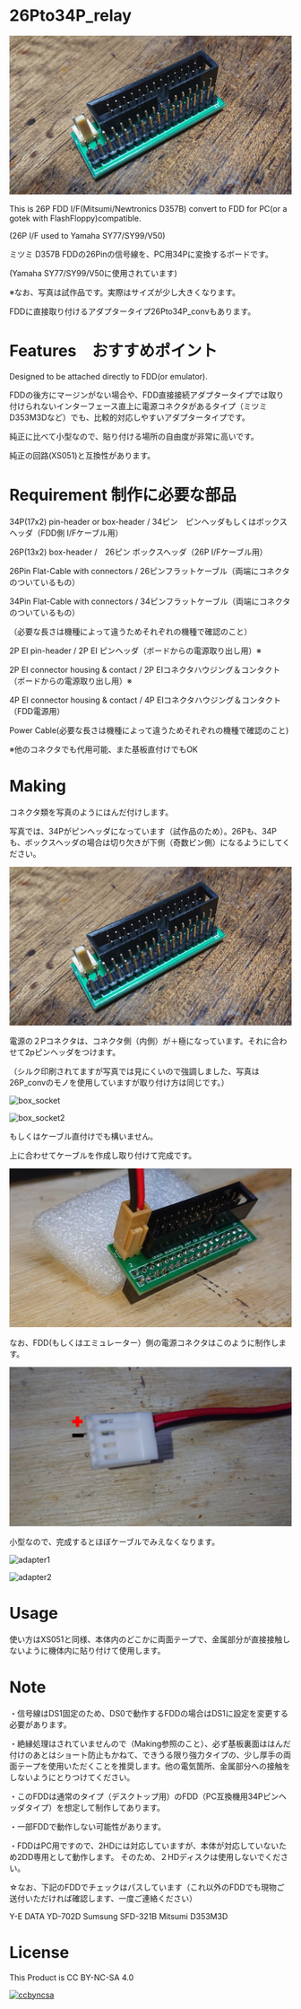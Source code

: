# 26Pto34P_relay

![product26_1_1](https://github.com/marucome09/26Pto34P_relay/blob/master/product26_1_1.JPG )

This is 26P FDD I/F(Mitsumi/Newtronics D357B) convert to FDD for PC(or a gotek with FlashFloppy)compatible.

(26P I/F used to Yamaha SY77/SY99/V50)

ミツミ D357B FDDの26Pinの信号線を、PC用34Pに変換するボードです。

(Yamaha SY77/SY99/V50に使用されています)


※なお、写真は試作品です。実際はサイズが少し大きくなります。

FDDに直接取り付けるアダプタータイプ26Pto34P_convもあります。

# Features　おすすめポイント

Designed to be attached directly to FDD(or emulator).

FDDの後方にマージンがない場合や、FDD直接接続アダプタータイプでは取り付けられないインターフェース直上に電源コネクタがあるタイプ（ミツミD353M3Dなど）でも、比較的対応しやすいアダプタータイプです。

純正に比べて小型なので、貼り付ける場所の自由度が非常に高いです。

純正の回路(XS051)と互換性があります。



# Requirement 制作に必要な部品

34P(17x2) pin-header or box-header  / 34ピン　ピンヘッダもしくはボックスヘッダ（FDD側 I/Fケーブル用）

26P(13x2) box-header /　26ピン ボックスヘッダ（26P I/Fケーブル用）

26Pin Flat-Cable with connectors / 26ピンフラットケーブル（両端にコネクタのついているもの）

34Pin Flat-Cable with connectors / 34ピンフラットケーブル（両端にコネクタのついているもの）

（必要な長さは機種によって違うためそれぞれの機種で確認のこと）

2P EI pin-header / 2P EI ピンヘッダ（ボードからの電源取り出し用）※

2P EI connector housing & contact / 2P EIコネクタハウジング＆コンタクト（ボードからの電源取り出し用）※

4P EI connector housing & contact / 4P EIコネクタハウジング＆コンタクト（FDD電源用）

Power Cable(必要な長さは機種によって違うためそれぞれの機種で確認のこと)

※他のコネクタでも代用可能、また基板直付けでもOK


# Making

コネクタ類を写真のようにはんだ付けします。

写真では、34Pがピンヘッダになっています（試作品のため）。26Pも、34Pも、ボックスヘッダの場合は切り欠きが下側（奇数ピン側）になるようにしてください。

![solder1](https://github.com/marucome09/26Pto34P_relay/blob/master/product26_1_1.JPG)


電源の２Pコネクタは、コネクタ側（内側）が＋極になっています。それに合わせて2pピンヘッダをつけます。

（シルク印刷されてますが写真では見にくいので強調しました、写真は26P_convのモノを使用していますが取り付け方は同じです。）

![box_socket](https://github.com/marucome09/26Pto34P_relay/blob/master/box_socket.JPG )

![box_socket2](https://github.com/marucome09/26Pto34P_relay/blob/master/box_socket2.JPG )

もしくはケーブル直付けでも構いません。

上に合わせてケーブルを作成し取り付けて完成です。

![power_conn](https://github.com/marucome09/26Pto34P_relay/blob/master/power_conn.JPG )

なお、FDD(もしくはエミュレーター）側の電源コネクタはこのように制作します。

![fddpower](https://github.com/marucome09/26Pto34P_relay/blob/master/FDD_power.JPG )

小型なので、完成するとほぼケーブルでみえなくなります。

![adapter1](https://github.com/marucome09/26Pto34P_relay/blob/master/adapter1.JPG )

![adapter2](https://github.com/marucome09/26Pto34P_relay/blob/master/adapter2.JPG )

# Usage

使い方はXS051と同様、本体内のどこかに両面テープで、金属部分が直接接触しないように機体内に貼り付けて使用します。


# Note

・信号線はDS1固定のため、DS0で動作するFDDの場合はDS1に設定を変更する必要があります。

・絶縁処理はされていませんので（Making参照のこと）、必ず基板裏面ははんだ付けのあとはショート防止もかねて、できうる限り強力タイプの、少し厚手の両面テープを使用いただくことを推奨します。他の電気箇所、金属部分への接触をしないようにとりつけてください。

・このFDDは通常のタイプ（デスクトップ用）のFDD（PC互換機用34Pピンヘッダタイプ）を想定して制作してあります。

・一部FDDで動作しない可能性があります。

・FDDはPC用ですので、2HDには対応していますが、本体が対応していないため2DD専用として動作します。
そのため、２HDディスクは使用しないでください。

☆なお、下記のFDDでチェックはパスしています（これ以外のFDDでも現物ご送付いただければ確認します、一度ご連絡ください）

Y-E DATA YD-702D
Sumsung SFD-321B
Mitsumi D353M3D


# License

This Product is CC BY-NC-SA 4.0

[![ccbyncsa](https://komtmt.files.wordpress.com/2015/04/by-nc-sa.png?w=150&h=52)](https://creativecommons.org/licenses/by-nc-sa/4.0/deed.ja) 



